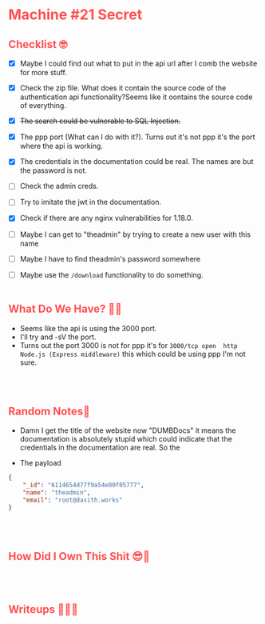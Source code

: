 # <span style="color:#FF5050">Machine #21 Secret</span>  


## <span style="color:#FF5050">Checklist 🤓   

- [x] Maybe I could find out what to put in the api url after I comb the website for more stuff.
- [x] Check the zip file. What does it contain the source code of the authentication api functionality?Seems like it oontains the source code of everything.
- [x] ~~The search could be vulnerable to SQL Injection.~~
- [x] The ppp port (What can I do with it?). Turns out it's not ppp it's the port where the api is working.
- [x] The credentials in the documentation could be real. The names are but the password is not.
- [ ] Check the admin creds.
- [ ] Try to imitate the jwt in the documentation.
- [x] Check if there are any nginx vulnerabilities for 1.18.0.
- [ ] Maybe I can get to "theadmin" by trying to create a new user with this name
- [ ] Maybe I have to find theadmin's password somewhere
- [ ] Maybe use the `/download` functionality to do something.
<br/><br/>


## <span style="color:#FF5050">What Do We Have? 🤔🤔 

* Seems like the api is using the 3000 port.
* I'll try and -sV the port.
* Turns out the port 3000 is not for ppp it's for `3000/tcp open  http    Node.js (Express middleware)` this which could be using ppp I'm not sure.

<br/><br/>


## <span style="color:#FF5050">Random Notes👀  
* Damn I get the title of the website now "DUMBDocs" it means the documentation is absolutely stupid which could indicate that the credentials in the documentation are real. So the 

* The payload  
```json
{
    "_id": "6114654d77f9a54e00f05777",
    "name": "theadmin",
    "email": "root@dasith.works"
}
```

<br/><br/>

## <span style="color:#FF5050">How Did I Own This Shit 😎🥳 


<br/><br/>

## <span style="color:#FF5050">Writeups ✍🏽📓   


<br/><br/> 

